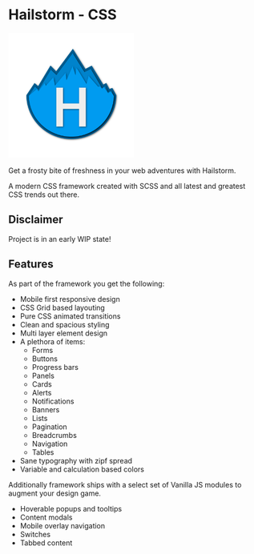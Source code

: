 # Hailstorm - CSS

<img src="https://raw.githubusercontent.com/Taxiozaurus/hailstorm/master/LOGO-Transparent.png" width="250" heigh="250" alt="Hailstorm CSS">

Get a frosty bite of freshness in your web adventures with Hailstorm.

A modern CSS framework created with SCSS and all latest and greatest CSS trends out there.

## Disclaimer

Project is in an early WIP state!

## Features

As part of the framework you get the following:

* Mobile first responsive design
* CSS Grid based layouting
* Pure CSS animated transitions
* Clean and spacious styling
* Multi layer element design
* A plethora of items:
  * Forms
  * Buttons
  * Progress bars
  * Panels
  * Cards
  * Alerts
  * Notifications
  * Banners
  * Lists
  * Pagination
  * Breadcrumbs
  * Navigation
  * Tables
* Sane typography with zipf spread
* Variable and calculation based colors

Additionally framework ships with a select set of Vanilla JS modules to augment your design game.

* Hoverable popups and tooltips
* Content modals
* Mobile overlay navigation
* Switches
* Tabbed content